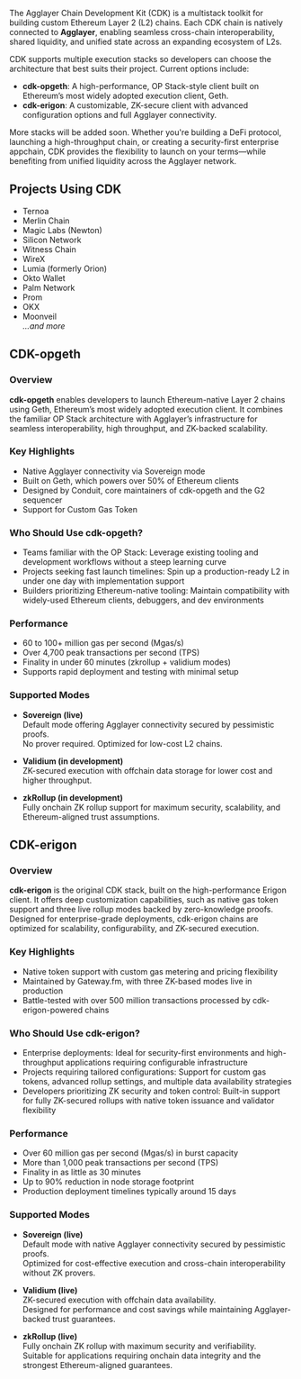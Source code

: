 The Agglayer Chain Development Kit (CDK) is a multistack toolkit for building custom Ethereum Layer 2 (L2) chains. Each CDK chain is natively connected to **Agglayer**, enabling seamless cross-chain interoperability, shared liquidity, and unified state across an expanding ecosystem of L2s.

CDK supports multiple execution stacks so developers can choose the architecture that best suits their project. Current options include:

- **cdk-opgeth**: A high-performance, OP Stack-style client built on Ethereum’s most widely adopted execution client, Geth.  
- **cdk-erigon**: A customizable, ZK-secure client with advanced configuration options and full Agglayer connectivity.

More stacks will be added soon. Whether you're building a DeFi protocol, launching a high-throughput chain, or creating a security-first enterprise appchain, CDK provides the flexibility to launch on your terms—while benefiting from unified liquidity across the Agglayer network.

## Projects Using CDK

- Ternoa  
- Merlin Chain  
- Magic Labs (Newton)  
- Silicon Network  
- Witness Chain  
- WireX  
- Lumia (formerly Orion)  
- Okto Wallet  
- Palm Network  
- Prom  
- OKX  
- Moonveil  
*...and more*

## CDK-opgeth

### Overview

**cdk-opgeth** enables developers to launch Ethereum-native Layer 2 chains using Geth, Ethereum’s most widely adopted execution client. It combines the familiar OP Stack architecture with Agglayer’s infrastructure for seamless interoperability, high throughput, and ZK-backed scalability.

### Key Highlights

- Native Agglayer connectivity via Sovereign mode  
- Built on Geth, which powers over 50% of Ethereum clients  
- Designed by Conduit, core maintainers of cdk-opgeth and the G2 sequencer
- Support for Custom Gas Token

### Who Should Use cdk-opgeth?

- Teams familiar with the OP Stack: Leverage existing tooling and development workflows without a steep learning curve  
- Projects seeking fast launch timelines: Spin up a production-ready L2 in under one day with implementation support  
- Builders prioritizing Ethereum-native tooling: Maintain compatibility with widely-used Ethereum clients, debuggers, and dev environments

### Performance

- 60 to 100+ million gas per second (Mgas/s)  
- Over 4,700 peak transactions per second (TPS)  
- Finality in under 60 minutes (zkrollup + validium modes)  
- Supports rapid deployment and testing with minimal setup

### Supported Modes

- **Sovereign (live)**  
  Default mode offering Agglayer connectivity secured by pessimistic proofs.  
  No prover required. Optimized for low-cost L2 chains.

- **Validium (in development)**  
  ZK-secured execution with offchain data storage for lower cost and higher throughput.

- **zkRollup (in development)**  
  Fully onchain ZK rollup support for maximum security, scalability, and Ethereum-aligned trust assumptions.

## CDK-erigon

### Overview

**cdk-erigon** is the original CDK stack, built on the high-performance Erigon client. It offers deep customization capabilities, such as native gas token support and three live rollup modes backed by zero-knowledge proofs. Designed for enterprise-grade deployments, cdk-erigon chains are optimized for scalability, configurability, and ZK-secured execution.

### Key Highlights

- Native token support with custom gas metering and pricing flexibility  
- Maintained by Gateway.fm, with three ZK-based modes live in production  
- Battle-tested with over 500 million transactions processed by cdk-erigon-powered chains

### Who Should Use cdk-erigon?

- Enterprise deployments: Ideal for security-first environments and high-throughput applications requiring configurable infrastructure  
- Projects requiring tailored configurations: Support for custom gas tokens, advanced rollup settings, and multiple data availability strategies  
- Developers prioritizing ZK security and token control: Built-in support for fully ZK-secured rollups with native token issuance and validator flexibility

### Performance

- Over 60 million gas per second (Mgas/s) in burst capacity  
- More than 1,000 peak transactions per second (TPS)  
- Finality in as little as 30 minutes  
- Up to 90% reduction in node storage footprint  
- Production deployment timelines typically around 15 days

### Supported Modes

- **Sovereign (live)**  
  Default mode with native Agglayer connectivity secured by pessimistic proofs.  
  Optimized for cost-effective execution and cross-chain interoperability without ZK provers.

- **Validium (live)**  
  ZK-secured execution with offchain data availability.  
  Designed for performance and cost savings while maintaining Agglayer-backed trust guarantees.

- **zkRollup (live)**  
  Fully onchain ZK rollup with maximum security and verifiability.  
  Suitable for applications requiring onchain data integrity and the strongest Ethereum-aligned guarantees.